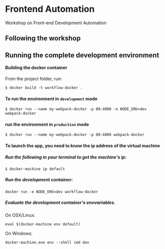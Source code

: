 # Frontend Automation
Workshop on Front-end Development Automation

## Following the workshop

## Running the complete development environment

#### Building the docker container
From the project folder, run:

```$ docker build -t workflow-docker .```

#### To run the environment in ```development``` mode
```$ docker run --name my-webpack-docker -p 80:4000 -e NODE_ENV=dev webpack-docker```

####  run the environment in ```production``` mode
```$ docker run --name my-webpack-docker -p 80:4000 webpack-docker```

#### To launch the app, you need to know the ip address of the virtual machine
##### Run the following in your terminal to get the machine's ip:

```$ docker-machine ip default```

##### Run the development container:

```docker run -e NODE_ENV=dev workflow-docker```

##### Evaluate the development container's envvariables.

On OSX/Linux:

```eval $(docker-machine env default)```

On Windows:

```docker-machine.exe env --shell cmd dev```
